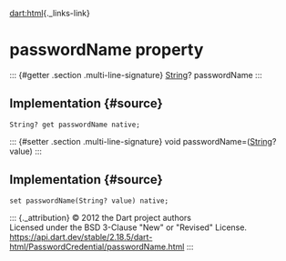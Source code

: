 [dart:html](../../dart-html/dart-html-library){._links-link}

passwordName property
=====================

::: {#getter .section .multi-line-signature}
[String](../../dart-core/string-class)? passwordName
:::

Implementation {#source}
--------------

``` {.language-dart data-language="dart"}
String? get passwordName native;
```

::: {#setter .section .multi-line-signature}
void passwordName=([String](../../dart-core/string-class)? value)
:::

Implementation {#source}
--------------

``` {.language-dart data-language="dart"}
set passwordName(String? value) native;
```

::: {._attribution}
© 2012 the Dart project authors\
Licensed under the BSD 3-Clause \"New\" or \"Revised\" License.\
<https://api.dart.dev/stable/2.18.5/dart-html/PasswordCredential/passwordName.html>
:::
